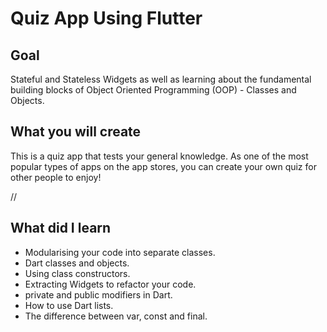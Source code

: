 
# Quiz App Using Flutter

## Goal
Stateful and Stateless Widgets as well as learning about the fundamental building blocks of Object Oriented Programming (OOP) - Classes and Objects. 


## What you will create

This is a quiz app that tests your general knowledge. As one of the most popular types of apps on the app stores, you can create your own quiz for other people to enjoy!

//

## What did I learn

- Modularising your code into separate classes.
- Dart classes and objects.
- Using class constructors.
- Extracting Widgets to refactor your code.
- private and public modifiers in Dart.
- How to use Dart lists.
- The difference between var, const and final.

